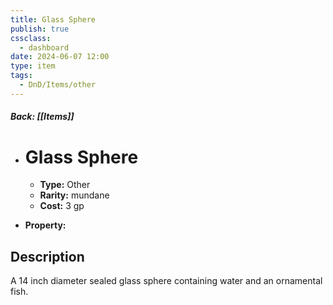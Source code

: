 ```yaml
---
title: Glass Sphere
publish: true
cssclass:
  - dashboard
date: 2024-06-07 12:00
type: item
tags:
  - DnD/Items/other
---
```


##### Back: [[Items]]

- # Glass Sphere

    - **Type:** Other
    - **Rarity:** mundane
    - **Cost:** 3 gp
- **Property:** 



## Description 

A 14 inch diameter sealed glass sphere containing water and an ornamental fish.
